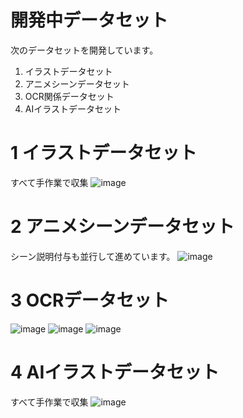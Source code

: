# 開発中データセット
次のデータセットを開発しています。
1.  イラストデータセット
2.  アニメシーンデータセット
3.  OCR関係データセット
4.  AIイラストデータセット

# 1 イラストデータセット
すべて手作業で収集
![image](https://user-images.githubusercontent.com/55880071/194797233-e7842ba0-9f86-40a4-882a-f0483e055930.png)

# 2 アニメシーンデータセット
シーン説明付与も並行して進めています。
![image](https://user-images.githubusercontent.com/55880071/194797332-32a2d725-0617-490c-ad29-6c8f896fb32c.png)

# 3 OCRデータセット
![image](https://user-images.githubusercontent.com/55880071/194797430-6dec77bb-89d1-47df-ac98-d3f1ee7abea0.png)
![image](https://user-images.githubusercontent.com/55880071/194797459-43b8caf2-c4aa-4068-a88e-11235be2f401.png)
![image](https://user-images.githubusercontent.com/55880071/194797534-db9bf762-05bd-4640-989b-9b8e88f23898.png)

# 4 AIイラストデータセット
すべて手作業で収集
![image](https://user-images.githubusercontent.com/55880071/197584533-481e6155-7eb2-4497-90f5-1013b6b58bb1.png)
